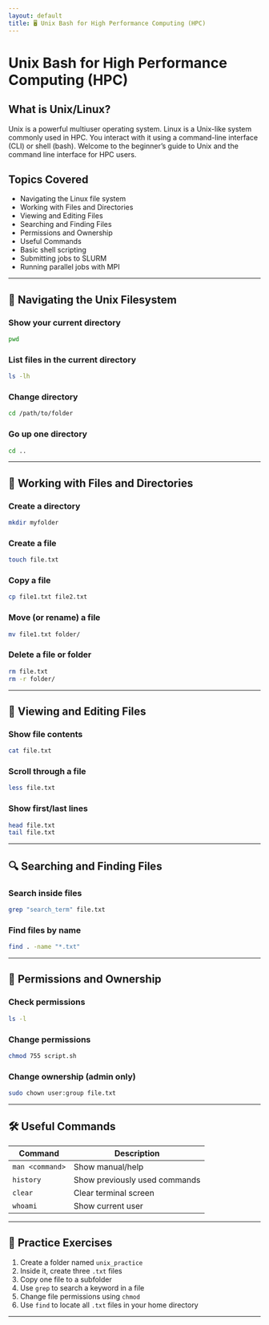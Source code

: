 ```yaml
---
layout: default
title: 🖥️ Unix Bash for High Performance Computing (HPC)
---
```

# Unix Bash for High Performance Computing (HPC)

## What is Unix/Linux?

Unix is a powerful multiuser operating system. Linux is a Unix-like system commonly used in HPC. You interact with it using a command-line interface (CLI) or shell (bash).
Welcome to the beginner’s guide to Unix and the command line interface for HPC users.

## Topics Covered

- Navigating the Linux file system
- Working with Files and Directories
- Viewing and Editing Files
- Searching and Finding Files
- Permissions and Ownership
- Useful Commands
- Basic shell scripting
- Submitting jobs to SLURM
- Running parallel jobs with MPI

---

## 🧭 Navigating the Unix Filesystem

### Show your current directory
```bash
pwd
```

### List files in the current directory
```bash
ls -lh
```

### Change directory
```bash
cd /path/to/folder
```

### Go up one directory
```bash
cd ..
```

---

## 📁 Working with Files and Directories

### Create a directory
```bash
mkdir myfolder
```

### Create a file
```bash
touch file.txt
```

### Copy a file
```bash
cp file1.txt file2.txt
```

### Move (or rename) a file
```bash
mv file1.txt folder/
```

### Delete a file or folder
```bash
rm file.txt
rm -r folder/
```

---

## 📄 Viewing and Editing Files

### Show file contents
```bash
cat file.txt
```

### Scroll through a file
```bash
less file.txt
```

### Show first/last lines
```bash
head file.txt
tail file.txt
```

---

## 🔍 Searching and Finding Files

### Search inside files
```bash
grep "search_term" file.txt
```

### Find files by name
```bash
find . -name "*.txt"
```

---

## 🔄 Permissions and Ownership

### Check permissions
```bash
ls -l
```

### Change permissions
```bash
chmod 755 script.sh
```

### Change ownership (admin only)
```bash
sudo chown user:group file.txt
```

---

## 🛠️ Useful Commands

| Command | Description |
|---------|-------------|
| `man <command>` | Show manual/help |
| `history` | Show previously used commands |
| `clear` | Clear terminal screen |
| `whoami` | Show current user |

---

## 🧪 Practice Exercises

1. Create a folder named `unix_practice`
2. Inside it, create three `.txt` files
3. Copy one file to a subfolder
4. Use `grep` to search a keyword in a file
5. Change file permissions using `chmod`
6. Use `find` to locate all `.txt` files in your home directory

---
